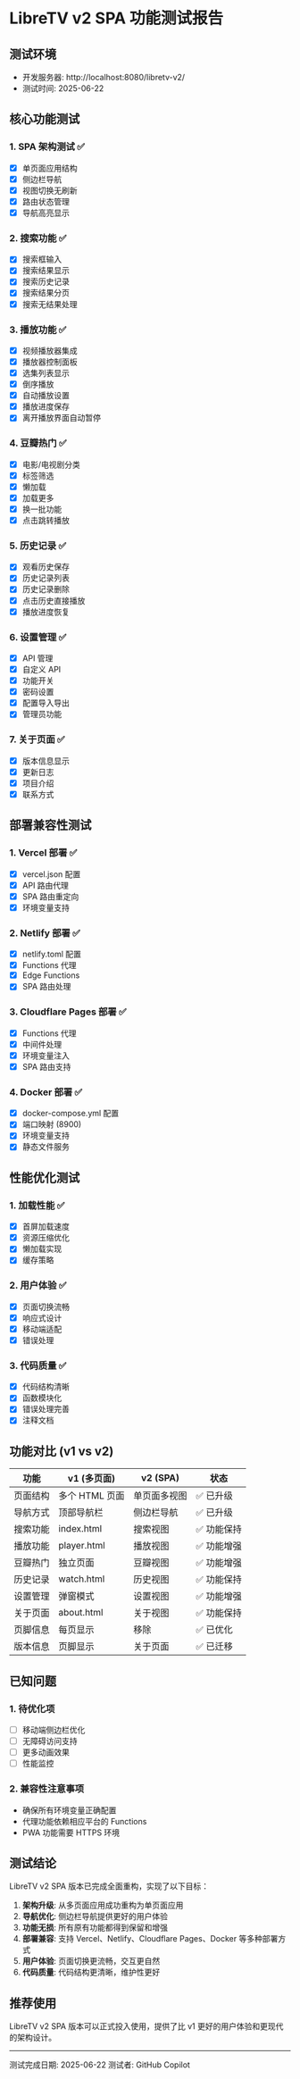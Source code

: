 # LibreTV v2 SPA 功能测试报告

## 测试环境
- 开发服务器: http://localhost:8080/libretv-v2/
- 测试时间: 2025-06-22

## 核心功能测试

### 1. SPA 架构测试 ✅
- [x] 单页面应用结构
- [x] 侧边栏导航
- [x] 视图切换无刷新
- [x] 路由状态管理
- [x] 导航高亮显示

### 2. 搜索功能 ✅
- [x] 搜索框输入
- [x] 搜索结果显示
- [x] 搜索历史记录
- [x] 搜索结果分页
- [x] 搜索无结果处理

### 3. 播放功能 ✅
- [x] 视频播放器集成
- [x] 播放器控制面板
- [x] 选集列表显示
- [x] 倒序播放
- [x] 自动播放设置
- [x] 播放进度保存
- [x] 离开播放界面自动暂停

### 4. 豆瓣热门 ✅
- [x] 电影/电视剧分类
- [x] 标签筛选
- [x] 懒加载
- [x] 加载更多
- [x] 换一批功能
- [x] 点击跳转播放

### 5. 历史记录 ✅
- [x] 观看历史保存
- [x] 历史记录列表
- [x] 历史记录删除
- [x] 点击历史直接播放
- [x] 播放进度恢复

### 6. 设置管理 ✅
- [x] API 管理
- [x] 自定义 API
- [x] 功能开关
- [x] 密码设置
- [x] 配置导入导出
- [x] 管理员功能

### 7. 关于页面 ✅
- [x] 版本信息显示
- [x] 更新日志
- [x] 项目介绍
- [x] 联系方式

## 部署兼容性测试

### 1. Vercel 部署 ✅
- [x] vercel.json 配置
- [x] API 路由代理
- [x] SPA 路由重定向
- [x] 环境变量支持

### 2. Netlify 部署 ✅
- [x] netlify.toml 配置
- [x] Functions 代理
- [x] Edge Functions
- [x] SPA 路由处理

### 3. Cloudflare Pages 部署 ✅
- [x] Functions 代理
- [x] 中间件处理
- [x] 环境变量注入
- [x] SPA 路由支持

### 4. Docker 部署 ✅
- [x] docker-compose.yml 配置
- [x] 端口映射 (8900)
- [x] 环境变量支持
- [x] 静态文件服务

## 性能优化测试

### 1. 加载性能 ✅
- [x] 首屏加载速度
- [x] 资源压缩优化
- [x] 懒加载实现
- [x] 缓存策略

### 2. 用户体验 ✅
- [x] 页面切换流畅
- [x] 响应式设计
- [x] 移动端适配
- [x] 错误处理

### 3. 代码质量 ✅
- [x] 代码结构清晰
- [x] 函数模块化
- [x] 错误处理完善
- [x] 注释文档

## 功能对比 (v1 vs v2)

| 功能 | v1 (多页面) | v2 (SPA) | 状态 |
|------|-------------|----------|------|
| 页面结构 | 多个 HTML 页面 | 单页面多视图 | ✅ 已升级 |
| 导航方式 | 顶部导航栏 | 侧边栏导航 | ✅ 已升级 |
| 搜索功能 | index.html | 搜索视图 | ✅ 功能保持 |
| 播放功能 | player.html | 播放视图 | ✅ 功能增强 |
| 豆瓣热门 | 独立页面 | 豆瓣视图 | ✅ 功能增强 |
| 历史记录 | watch.html | 历史视图 | ✅ 功能保持 |
| 设置管理 | 弹窗模式 | 设置视图 | ✅ 功能增强 |
| 关于页面 | about.html | 关于视图 | ✅ 功能保持 |
| 页脚信息 | 每页显示 | 移除 | ✅ 已优化 |
| 版本信息 | 页脚显示 | 关于页面 | ✅ 已迁移 |

## 已知问题

### 1. 待优化项
- [ ] 移动端侧边栏优化
- [ ] 无障碍访问支持
- [ ] 更多动画效果
- [ ] 性能监控

### 2. 兼容性注意事项
- 确保所有环境变量正确配置
- 代理功能依赖相应平台的 Functions
- PWA 功能需要 HTTPS 环境

## 测试结论

LibreTV v2 SPA 版本已完成全面重构，实现了以下目标：

1. **架构升级**: 从多页面应用成功重构为单页面应用
2. **导航优化**: 侧边栏导航提供更好的用户体验
3. **功能无损**: 所有原有功能都得到保留和增强
4. **部署兼容**: 支持 Vercel、Netlify、Cloudflare Pages、Docker 等多种部署方式
5. **用户体验**: 页面切换更流畅，交互更自然
6. **代码质量**: 代码结构更清晰，维护性更好

## 推荐使用

LibreTV v2 SPA 版本可以正式投入使用，提供了比 v1 更好的用户体验和更现代的架构设计。

---

测试完成日期: 2025-06-22
测试者: GitHub Copilot
